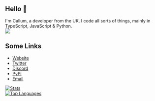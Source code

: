 ## Hello 👋 
I'm Callum, a developer from the UK. I code all sorts of things, mainly in TypeScript, JavaScript & Python.
<br>
<img src="https://avatars.githubusercontent.com/u/59397232?v=4"></img>
<br>
## Some Links
- [Website](https://cxllm.xyz/)
- [Twitter](https://twitter.com/CX11M) 
- [Discord](https://discord.com/users/536949735299219467)
- [PyPi](https://pypi.org/user/cxllm)
- [Email](mailto:hello@cxllm.xyz)

[![Stats](https://github-readme-stats.vercel.app/api?username=cxllm&show_icons=true&theme=algolia&count_private=true)](https://github.com/cxllm)
<br>
[![Top Languages](https://github-readme-stats.vercel.app/api/top-langs/?username=cxllm&theme=algolia&card_width=495)](https://github.com/cxllm)
